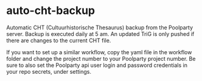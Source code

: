 # auto-cht-backup
Automatic CHT (Cultuurhistorische Thesaurus) backup from the Poolparty server. Backup is executed daily at 5 am. An updated TriG is only pushed if there are changes to the current CHT file. 

If you want to set up a similar workflow, copy the yaml file in the workflow folder and change the project number to your Poolparty project number. Be sure to also set the Poolparty api user login and password credentials in your repo secrets, under settings.
